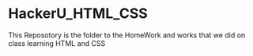 # HackerU_HTML_CSS
This Reposotory is the folder to the HomeWork and works that we did on class learning HTML and CSS
